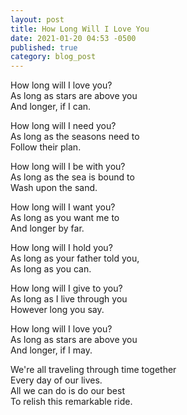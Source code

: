 ```yaml
---
layout: post
title: How Long Will I Love You
date: 2021-01-20 04:53 -0500
published: true
category: blog_post
---
```

How long will I love you?\
As long as stars are above you\
And longer, if I can.

How long will I need you?\
As long as the seasons need to\
Follow their plan.

How long will I be with you?\
As long as the sea is bound to\
Wash upon the sand.

How long will I want you?\
As long as you want me to\
And longer by far.

How long will I hold you?\
As long as your father told you,\
As long as you can.

How long will I give to you?\
As long as I live through you\
However long you say.

How long will I love you?\
As long as stars are above you\
And longer, if I may.

We're all traveling through time together\
Every day of our lives.\
All we can do is do our best\
To relish this remarkable ride.